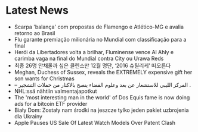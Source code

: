 # Latest News
-  Scarpa 'balança' com propostas de Flamengo e Atlético-MG e avalia retorno ao Brasil
-  Flu garante premiação milionária no Mundial com classificação para a final
-  Herói da Libertadores volta a brilhar, Fluminense vence Al Ahly e carimba vaga na final do Mundial contra City ou Urawa Reds
-  최종 26명 안채울까 싶은 클린스만 12월 명단, ‘2016 슈틸리케’ 떠오른다
-  Meghan, Duchess of Sussex, reveals the EXTREMELY expensive gift her son wants for Christmas
-  – المركز الليبي للاستشعار عن بعد وعلوم الفضاء ينصح بالاكثار من حملات التشجير .
-  NHL:ssä nähtiin valmentajapotkut
-  The 'most interesting man in the world' of Dos Equis fame is now doing ads for a bitcoin ETF provider
-  Biały Dom: Zostały nam środki na jeszcze tylko jeden pakiet uzbrojenia dla Ukrainy
-  Apple Pauses US Sale Of Latest Watch Models Over Patent Clash
